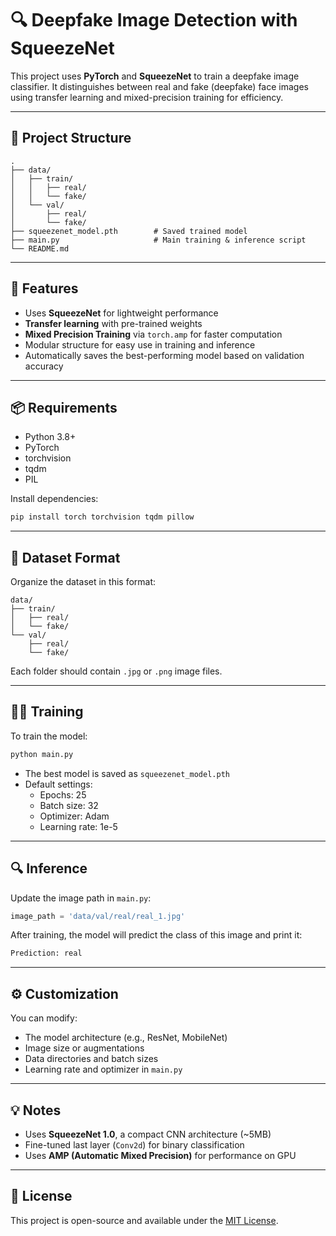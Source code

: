 # 🔍 Deepfake Image Detection with SqueezeNet

This project uses **PyTorch** and **SqueezeNet** to train a deepfake image classifier. It distinguishes between real and fake (deepfake) face images using transfer learning and mixed-precision training for efficiency.

---

## 📁 Project Structure

```
.
├── data/
│   ├── train/
│   │   ├── real/
│   │   └── fake/
│   └── val/
│       ├── real/
│       └── fake/
├── squeezenet_model.pth        # Saved trained model
├── main.py                     # Main training & inference script
└── README.md
```

---

## 🚀 Features

- Uses **SqueezeNet** for lightweight performance
- **Transfer learning** with pre-trained weights
- **Mixed Precision Training** via `torch.amp` for faster computation
- Modular structure for easy use in training and inference
- Automatically saves the best-performing model based on validation accuracy

---

## 📦 Requirements

- Python 3.8+
- PyTorch
- torchvision
- tqdm
- PIL

Install dependencies:
```bash
pip install torch torchvision tqdm pillow
```

---

## 🧠 Dataset Format

Organize the dataset in this format:

```
data/
├── train/
│   ├── real/
│   └── fake/
└── val/
    ├── real/
    └── fake/
```

Each folder should contain `.jpg` or `.png` image files.

---

## 🏋️‍♂️ Training

To train the model:

```bash
python main.py
```

- The best model is saved as `squeezenet_model.pth`
- Default settings:
  - Epochs: 25
  - Batch size: 32
  - Optimizer: Adam
  - Learning rate: 1e-5

---

## 🔍 Inference

Update the image path in `main.py`:

```python
image_path = 'data/val/real/real_1.jpg'
```

After training, the model will predict the class of this image and print it:

```bash
Prediction: real
```

---

## ⚙️ Customization

You can modify:
- The model architecture (e.g., ResNet, MobileNet)
- Image size or augmentations
- Data directories and batch sizes
- Learning rate and optimizer in `main.py`

---

## 💡 Notes

- Uses **SqueezeNet 1.0**, a compact CNN architecture (~5MB)
- Fine-tuned last layer (`Conv2d`) for binary classification
- Uses **AMP (Automatic Mixed Precision)** for performance on GPU

---

## 📜 License

This project is open-source and available under the [MIT License](LICENSE).

